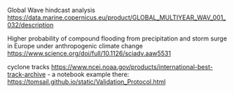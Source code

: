 

Global Wave hindcast analysis
https://data.marine.copernicus.eu/product/GLOBAL_MULTIYEAR_WAV_001_032/description 

Higher probability of compound flooding from precipitation and storm surge in Europe under anthropogenic climate change
https://www.science.org/doi/full/10.1126/sciadv.aaw5531 

cyclone tracks https://www.ncei.noaa.gov/products/international-best-track-archive - a notebook example there: https://tomsail.github.io/static/Validation_Protocol.html
